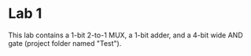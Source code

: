 # Lab 1
This lab contains a 1-bit 2-to-1 MUX, a 1-bit adder, and a 4-bit wide AND gate (project folder named "Test").
